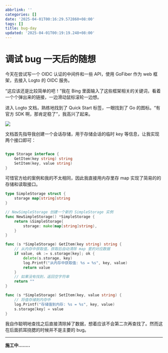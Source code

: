 ```yaml
---
abbrlink: ''
categories: []
date: '2025-04-01T00:16:29.572860+08:00'
tags: []
title: bug-day
updated: '2025-04-01T00:19:19.248+08:00'
---
```

# 调试 bug 一天后的随想

今天在尝试写一个 OIDC 认证的中间件和一些 API，使用 GoFiber 作为 web 框架，去接入 Logto 的 OIDC 服务。

“这应该还是比较简单的吧！”我在 Bing 里面输入了这些框架相关的关键词，看着一个个弹出来的链接，一边滑动鼠标滚轮一边想。

进入 Logto 文档，熟练地找到了 Quick Start 标签，一眼找到了 Go 的图标。“有官方 SDK 啊，那肯定稳了”，我高兴了起来。

![](https://pics.r1kka.one/file/1743438390415_%E5%9B%BE%E7%89%87.png)

文档首先指导我创建一个会话存储，用于存储会话的临时 key 等信息，让我实现两个接口即可：

```go

type Storage interface {
	GetItem(key string) string
	SetItem(key, value string)
}
```

可惜官方给的案例和我的不太相同，因此我直接用内存里存 map 实现了简易的的存储和读取接口。

```go
type SimpleStorage struct {
	storage map[string]string
}

// NewSimpleStorage 创建一个新的 SimpleStorage 实例
func NewSimpleStorage() *SimpleStorage {
	return &SimpleStorage{
		storage: make(map[string]string),
	}
}

func (s *SimpleStorage) GetItem(key string) string {
	// 从内存中获取值，获取后自动清除 map 里的对应数据
	if value, ok := s.storage[key]; ok {
		delete(s.storage, key)
		log.Printf("从内存中获取值: %s = %s", key, value)
		return value
	}
	// 如果没有找到，返回空字符串
	return ""
}

func (s *SimpleStorage) SetItem(key, value string) {
	// 将值存储到内存中
	log.Printf("存储值到内存: %s = %s", key, value)
	s.storage[key] = value
}
```

我自作聪明地查找之后直接清除掉了数据，想着应该不会第二次再查找了。然而这在后面抓耳挠腮的时候并不是主要的 bug。


---



**施工中........**
